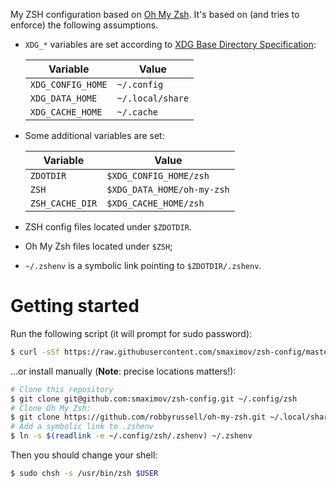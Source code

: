 My ZSH configuration based on [Oh My Zsh](http://ohmyz.sh/). It's based on (and tries to enforce) the
following assumptions.

* `XDG_*` variables are set according to [XDG Base Directory Specification](https://specifications.freedesktop.org/basedir-spec/basedir-spec-latest.html):

  | Variable          | Value            |
  | ----------------- | ---------------- |
  | `XDG_CONFIG_HOME` | `~/.config`      |
  | `XDG_DATA_HOME`   | `~/.local/share` |
  | `XDG_CACHE_HOME`  | `~/.cache`       |

* Some additional variables are set:

  | Variable          | Value                      |
  | ----------------- | -------------------------- |
  | `ZDOTDIR`         | `$XDG_CONFIG_HOME/zsh`     |
  | `ZSH`             | `$XDG_DATA_HOME/oh-my-zsh` |
  | `ZSH_CACHE_DIR`   | `$XDG_CACHE_HOME/zsh`      |
* ZSH config files located under `$ZDOTDIR`.
* Oh My Zsh files located under `$ZSH`;
* `~/.zshenv` is a symbolic link pointing to `$ZDOTDIR/.zshenv`.

# Getting started

Run the following script (it will prompt for sudo password):

``` bash
$ curl -sSf https://raw.githubusercontent.com/smaximov/zsh-config/master/tools/install.sh | sh
```

...or install manually (**Note**: precise locations matters!):

``` bash
# Clone this repository
$ git clone git@github.com:smaximov/zsh-config.git ~/.config/zsh
# Clone Oh My Zsh:
$ git clone https://github.com/robbyrussell/oh-my-zsh.git ~/.local/share/oh-my-zsh
# Add a symbolic link to .zshenv
$ ln -s $(readlink -e ~/.config/zsh/.zshenv) ~/.zshenv
```

Then you should change your shell:

``` bash
$ sudo chsh -s /usr/bin/zsh $USER
```
